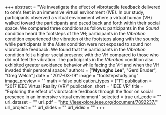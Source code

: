 +++
abstract = "We investigate the effect of vibrotactile feedback delivered to one's feet in an immersive virtual environment (IVE). In our study, participants observed a virtual environment where a virtual human (VH) walked toward the participants and paced back and forth within their social space. We compared three conditions as follows: participants in the *Sound* condition heard the footsteps of the VH; participants in the *Vibration* condition experienced the vibration of the footsteps along with the sounds; while participants in the *Mute* condition were not exposed to sound nor vibrotactile feedback. We found that the participants in the *Vibration* condition felt a higher social presence with the VH compared to those who did not feel the vibration. The participants in the *Vibration* condition also exhibited greater avoidance behavior while facing the VH and when the VH invaded their personal space."
authors = ["**Myungho Lee**", "Gerd Bruder", "Greg Welch"]
date = "2017-03-19"
image = "footstepstudy.png"
image_preview = ""
math = false
publication_types = ["1"]
publication = "2017 IEEE Virtual Reality (VR)"
publication_short = "IEEE VR"
title = "Exploring the effect of vibrotactile feedback through the floor on social presence in an immersive virtual environment"
selected = true
url_code = ""
url_dataset = ""
url_pdf = "http://ieeexplore.ieee.org/document/7892237/"
url_project = ""
url_slides = ""
url_video = ""
+++

